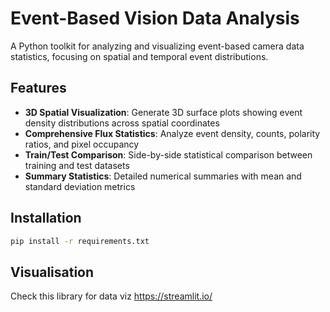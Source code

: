# Event-Based Vision Data Analysis

A Python toolkit for analyzing and visualizing event-based camera data statistics, focusing on spatial and temporal event distributions.

## Features

- **3D Spatial Visualization**: Generate 3D surface plots showing event density distributions across spatial coordinates
- **Comprehensive Flux Statistics**: Analyze event density, counts, polarity ratios, and pixel occupancy
- **Train/Test Comparison**: Side-by-side statistical comparison between training and test datasets
- **Summary Statistics**: Detailed numerical summaries with mean and standard deviation metrics

## Installation

```bash
pip install -r requirements.txt
```

## Visualisation 
Check this library for data viz
https://streamlit.io/

